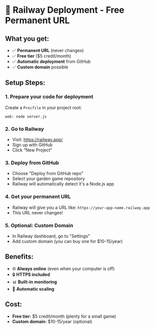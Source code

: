 # 🚂 Railway Deployment - Free Permanent URL

## What you get:
- ✅ **Permanent URL** (never changes)
- ✅ **Free tier** ($5 credit/month)
- ✅ **Automatic deployment** from GitHub
- ✅ **Custom domain** possible

## Setup Steps:

### 1. **Prepare your code for deployment**
Create a `Procfile` in your project root:
```
web: node server.js
```

### 2. **Go to Railway**
- Visit: https://railway.app/
- Sign up with GitHub
- Click "New Project"

### 3. **Deploy from GitHub**
- Choose "Deploy from GitHub repo"
- Select your garden game repository
- Railway will automatically detect it's a Node.js app

### 4. **Get your permanent URL**
- Railway will give you a URL like: `https://your-app-name.railway.app`
- This URL never changes!

### 5. **Optional: Custom Domain**
- In Railway dashboard, go to "Settings"
- Add custom domain (you can buy one for $10-15/year)

## Benefits:
- 🌐 **Always online** (even when your computer is off)
- 🔒 **HTTPS included**
- 📊 **Built-in monitoring**
- 🚀 **Automatic scaling**

## Cost:
- **Free tier:** $5 credit/month (plenty for a small game)
- **Custom domain:** $10-15/year (optional)
